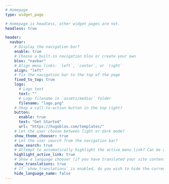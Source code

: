 ```yaml
---
# Homepage
type: widget_page

# Homepage is headless, other widget pages are not.
headless: true

header:
  navbar:
    # Display the navigation bar?
    enable: true
    # Choose a built-in navigation blox or create your own
    blox: "navbar"
    # Align menu links: `left`, `center`, or `right`
    align: "left"
    # Fix the navigation bar to the top of the page
    fixed_to_top: true
    logo:
      # Logo text
      text: ""
      # Logo filename in `assets/media/` folder
      filename: "logo.png"
    # Shop a call-to-action button in the top right?
    button:
      enable: true
      text: "Get Started"
      url: "https://hugoblox.com/templates/"
    # Let the user choose between light or dark mode?
    show_theme_chooser: true
    # Let the user search from the navigation bar?
    show_search: true
    # Attempt to automatically highlight the active menu link? Can be disabled for complex sites.
    highlight_active_link: true
    # Show a language chooser (if you have translated your site content)?
    show_translations: true
    # If `show_translations` is enabled, do you wish to hide the current language name?
    hide_language_name: false
---
```

